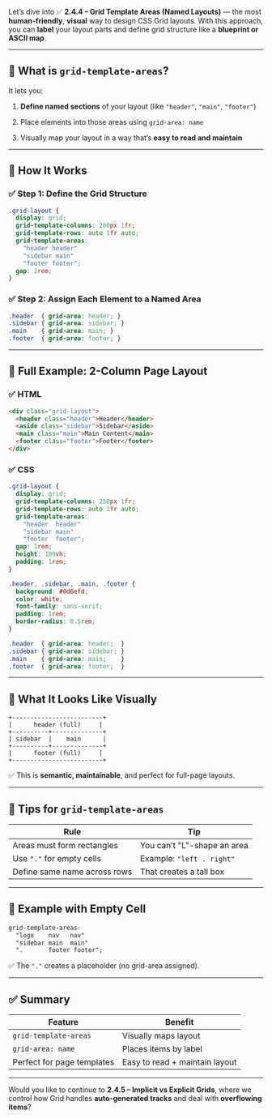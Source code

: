 Let’s dive into ✅ **2.4.4 – Grid Template Areas (Named Layouts)** — the most **human-friendly**, **visual** way to design CSS Grid layouts. With this approach, you can **label** your layout parts and define grid structure like a **blueprint or ASCII map**.

---

## 🧠 What is `grid-template-areas`?

It lets you:

1. **Define named sections** of your layout (like `"header"`, `"main"`, `"footer"`)
    
2. Place elements into those areas using `grid-area: name`
    
3. Visually map your layout in a way that’s **easy to read and maintain**
    

---

## 🔧 How It Works

### ✅ Step 1: Define the Grid Structure

```css
.grid-layout {
  display: grid;
  grid-template-columns: 200px 1fr;
  grid-template-rows: auto 1fr auto;
  grid-template-areas:
    "header header"
    "sidebar main"
    "footer footer";
  gap: 1rem;
}
```

### ✅ Step 2: Assign Each Element to a Named Area

```css
.header  { grid-area: header; }
.sidebar { grid-area: sidebar; }
.main    { grid-area: main; }
.footer  { grid-area: footer; }
```

---

## 🧪 Full Example: 2-Column Page Layout

### ✅ HTML

```html
<div class="grid-layout">
  <header class="header">Header</header>
  <aside class="sidebar">Sidebar</aside>
  <main class="main">Main Content</main>
  <footer class="footer">Footer</footer>
</div>
```

### ✅ CSS

```css
.grid-layout {
  display: grid;
  grid-template-columns: 250px 1fr;
  grid-template-rows: auto 1fr auto;
  grid-template-areas:
    "header  header"
    "sidebar main"
    "footer  footer";
  gap: 1rem;
  height: 100vh;
  padding: 1rem;
}

.header, .sidebar, .main, .footer {
  background: #0d6efd;
  color: white;
  font-family: sans-serif;
  padding: 1rem;
  border-radius: 0.5rem;
}

.header  { grid-area: header;  }
.sidebar { grid-area: sidebar; }
.main    { grid-area: main;    }
.footer  { grid-area: footer;  }
```

---

## 📐 What It Looks Like Visually

```plaintext
+-------------------------+
|      header (full)     |
+----------+--------------+
| sidebar  |    main      |
+----------+--------------+
|      footer (full)     |
+-------------------------+
```

✅ This is **semantic, maintainable**, and perfect for full-page layouts.

---

## 🧠 Tips for `grid-template-areas`

|Rule|Tip|
|---|---|
|Areas must form rectangles|You can’t "L"-shape an area|
|Use `"."` for empty cells|Example: `"left . right"`|
|Define same name across rows|That creates a tall box|

---

## 🧩 Example with Empty Cell

```css
grid-template-areas:
  "logo    nav   nav"
  "sidebar main  main"
  ".       footer footer";
```

✅ The `"."` creates a placeholder (no grid-area assigned).

---

## ✅ Summary

|Feature|Benefit|
|---|---|
|`grid-template-areas`|Visually maps layout|
|`grid-area: name`|Places items by label|
|Perfect for page templates|Easy to read + maintain layout|

---

Would you like to continue to **2.4.5 – Implicit vs Explicit Grids**, where we control how Grid handles **auto-generated tracks** and deal with **overflowing items**?